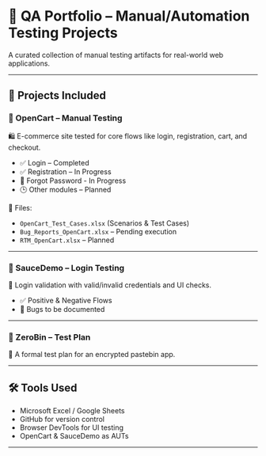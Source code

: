 # 🧪 QA Portfolio – Manual/Automation Testing Projects

A curated collection of manual testing artifacts for real-world web applications.

---

## 📂 Projects Included

### 🔹 OpenCart – Manual Testing
🛍️ E-commerce site tested for core flows like login, registration, cart, and checkout.

- ✅ Login – Completed  
- ✅ Registration – In Progress
- 🔄 Forgot Password - In Progress
- 🕒 Other modules – Planned

📄 Files:
- `OpenCart_Test_Cases.xlsx` (Scenarios & Test Cases)
- `Bug_Reports_OpenCart.xlsx` – Pending execution
- `RTM_OpenCart.xlsx` – Planned

---

### 🔹 SauceDemo – Login Testing
🧪 Login validation with valid/invalid credentials and UI checks.

- ✅ Positive & Negative Flows  
- 🐞 Bugs to be documented

---

### 🔹 ZeroBin – Test Plan
📝 A formal test plan for an encrypted pastebin app.

---

## 🛠️ Tools Used
- Microsoft Excel / Google Sheets  
- GitHub for version control  
- Browser DevTools for UI testing  
- OpenCart & SauceDemo as AUTs

---



